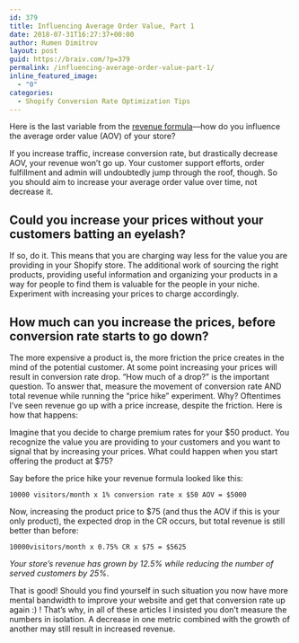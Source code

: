 ```yaml
---
id: 379
title: Influencing Average Order Value, Part 1
date: 2018-07-31T16:27:37+00:00
author: Rumen Dimitrov
layout: post
guid: https://braiv.com/?p=379
permalink: /influencing-average-order-value-part-1/
inline_featured_image:
  - "0"
categories:
  - Shopify Conversion Rate Optimization Tips
---
```

Here is the last variable from the <a href="http://braiv.com/the-revenue-equation/">revenue formula</a>—how do you influence the average order value (AOV) of your store?

If you increase traffic, increase conversion rate, but drastically decrease AOV, your revenue won’t go up. Your customer support efforts, order fulfillment and admin will undoubtedly jump through the roof, though. So you should aim to increase your average order value over time, not decrease it.

<h2>Could you increase your prices without your customers batting an eyelash? </h2>

If so, do it. This means that you are charging way less for the value you are providing in your Shopify store. The additional work of sourcing the right products, providing useful information and organizing your products in a way for people to find them is valuable for the people in your niche. Experiment with increasing your prices to charge accordingly.

<h2>How much can you increase the prices, before conversion rate starts to go down?</h2>

The more expensive a product is, the more friction the price creates in the mind of the potential customer. At some point increasing your prices will result in conversion rate drop. “How much of a drop?” is the important question. To answer that, measure the movement of conversion rate AND total revenue while running the “price hike” experiment. Why? Oftentimes I’ve seen revenue go up with a price increase, despite the friction. Here is how that happens:

Imagine that you decide to charge premium rates for your $50 product. You recognize the value you are providing to your customers and you want to signal that by increasing your prices. What could happen when you start offering the product at $75?

Say before the price hike your revenue formula looked like this:

<pre><code>10000 visitors/month x 1% conversion rate x $50 AOV = $5000
</code></pre>

Now, increasing the product price to $75 (and thus the AOV if this is your only product), the expected drop in the CR occurs, but total revenue is still better than before:

<pre><code>10000visitors/month x 0.75% CR x $75 = $5625
</code></pre>

<em>Your store’s revenue has grown by 12.5% while reducing the number of served customers by 25%</em>.

That is good! Should you find yourself in such situation you now have more mental bandwidth to improve your website and get that conversion rate up again :) ! That’s why, in all of these articles I insisted you don’t measure the numbers in isolation. A decrease in one metric combined with the growth of another may still result in increased revenue.
